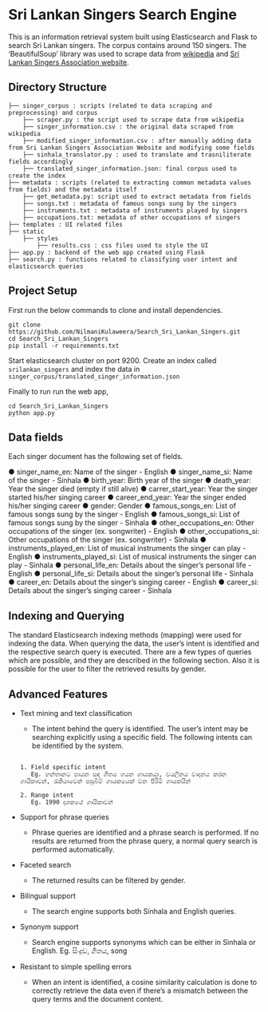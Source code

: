 # Sri Lankan Singers Search Engine

This is an information retrieval system built using Elasticsearch and Flask to search Sri Lankan singers. The corpus contains around 150 singers. The ‘BeautifulSoup’ library was used to scrape data from [wikipedia](https://en.wikipedia.org/wiki/List_of_Sri_Lankan_musicians) and [Sri Lankan Singers Association website](http://www.srilankasingers.com/).

## Directory Structure

```
├── singer_corpus : scripts (related to data scraping and preprocessing) and corpus
    ├── scraper.py : the script used to scrape data from wikipedia
    ├── singer_information.csv : the original data scraped from wikipedia
    ├── modified_singer_information.csv : after manually adding data from Sri Lankan Singers Association Website and modifying some fields
    ├── sinhala_translator.py : used to translate and trasniliterate fields accordingly
    ├── translated_singer_information.json: final corpus used to create the index
├── metadata : scripts (related to extracting common metadata values from fields) and the metadata itself
    ├── get_metadata.py: script used to extract metadata from fields
    ├── songs.txt : metadata of famous songs sung by the singers 
    ├── instruments.txt : metadata of instruments played by singers
    ├── occupations.txt: metadata of other occupations of singers
├── templates : UI related files
├── static
    ├── styles
        ├── results.css : css files used to style the UI
├── app.py : backend of the web app created using Flask
├── search.py : functions related to classifying user intent and elasticsearch queries
```

## Project Setup

First run the below commands to clone and install dependencies.

```
git clone https://github.com/NilmaniKulaweera/Search_Sri_Lankan_Singers.git
cd Search_Sri_Lankan_Singers
pip install -r requirements.txt

```
Start elasticsearch cluster on port 9200. Create an index called  `srilankan_singers` and index the data in `singer_corpus/translated_singer_information.json`

Finally to run run the web app,

```
cd Search_Sri_Lankan_Singers
python app.py

```

## Data fields

Each singer document has the following set of fields.

● singer_name_en: Name of the singer - English
● singer_name_si: Name of the singer - Sinhala
● birth_year: Birth year of the singer
● death_year: Year the singer died (empty if still alive)
● carrer_start_year: Year the singer started his/her singing career
● career_end_year: Year the singer ended his/her singing career
● gender: Gender
● famous_songs_en: List of famous songs sung by the singer - English
● famous_songs_si: List of famous songs sung by the singer - Sinhala
● other_occupations_en: Other occupations of the singer (ex. songwriter) - English
● other_occupations_si: Other occupations of the singer (ex. songwriter) - Sinhala
● instruments_played_en: List of musical instruments the singer can play - English
● instruments_played_si: List of musical instruments the singer can play - Sinhala
● personal_life_en: Details about the singer’s personal life - English
● personal_life_si: Details about the singer’s personal life - Sinhala
● career_en: Details about the singer’s singing career - English
● career_si: Details about the singer’s singing career - Sinhala

## Indexing and Querying
The standard Elasticsearch indexing methods (mapping) were used for indexing the data. When querying the data, the user’s intent is identified and the respective search query is executed. There are a few types of queries which are possible, and they are described in the following section. Also it is possible for the user to filter the retrieved results by gender.

## Advanced Features

- Text mining and text classification
    - The intent behind the query is identified. The user’s intent may be searching explicitly using a specific field. The following intents can be identified by the system.

    ```

    1. Field specific intent
       Eg. හන්තානට පායන සඳ ගීතය ගයන ගායකයා, වයලීනය වාදනය කරන ගායිකාවන්, රැකියාවෙන් පසුබිම් ගායකයෙක් වන පිරිමි ගායකයින්

    2. Range intent
       Eg. 1990 දශකයේ ගායිකාවන්

    ```




- Support for phrase queries
    - Phrase queries are identified and a phrase search is performed. If no results are returned from the phrase query, a normal query search is performed automatically. 

- Faceted search
    - The returned results can be filtered by gender.

- Bilingual support
    - The search engine supports both Sinhala and English queries.

- Synonym support
    - Search engine supports synonyms which can be either in Sinhala or English.
      Eg. සිංදුව, ගීතය, song

- Resistant to simple spelling errors
    - When an intent is identified, a cosine similarity calculation is done to correctly retrieve the data even if there’s a mismatch between the query terms and the document content.